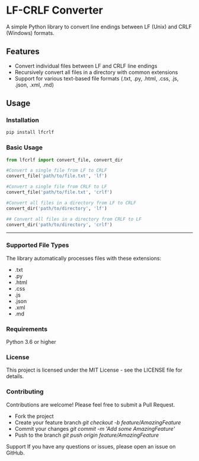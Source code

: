 # LF-CRLF Converter

A simple Python library to convert line endings between LF (Unix) and CRLF (Windows) formats.

## Features

- Convert individual files between LF and CRLF line endings
- Recursively convert all files in a directory with common extensions
- Support for various text-based file formats (.txt, .py, .html, .css, .js, .json, .xml, .md)

## Usage

### Installation
```bash
pip install lfcrlf
```

### Basic Usage
```python
from lfcrlf import convert_file, convert_dir

#Convert a single file from LF to CRLF
convert_file('path/to/file.txt', 'lf')

#Convert a single file from CRLF to LF
convert_file('path/to/file.txt', 'crlf')

#Convert all files in a directory from LF to CRLF
convert_dir('path/to/directory', 'lf')

## Convert all files in a directory from CRLF to LF
convert_dir('path/to/directory', 'crlf')
```

---
### Supported File Types
The library automatically processes files with these extensions:

- .txt
- .py
- .html
- .css
- .js
- .json
- .xml
- .md

### Requirements
Python 3.6 or higher

### License
This project is licensed under the MIT License - see the LICENSE file for details.

### Contributing
Contributions are welcome! Please feel free to submit a Pull Request.

- Fork the project
- Create your feature branch *git checkout -b feature/AmazingFeature*
- Commit your changes *git commit -m 'Add some AmazingFeature'*
- Push to the branch *git push origin feature/AmazingFeature*

Support
If you have any questions or issues, please open an issue on GitHub.